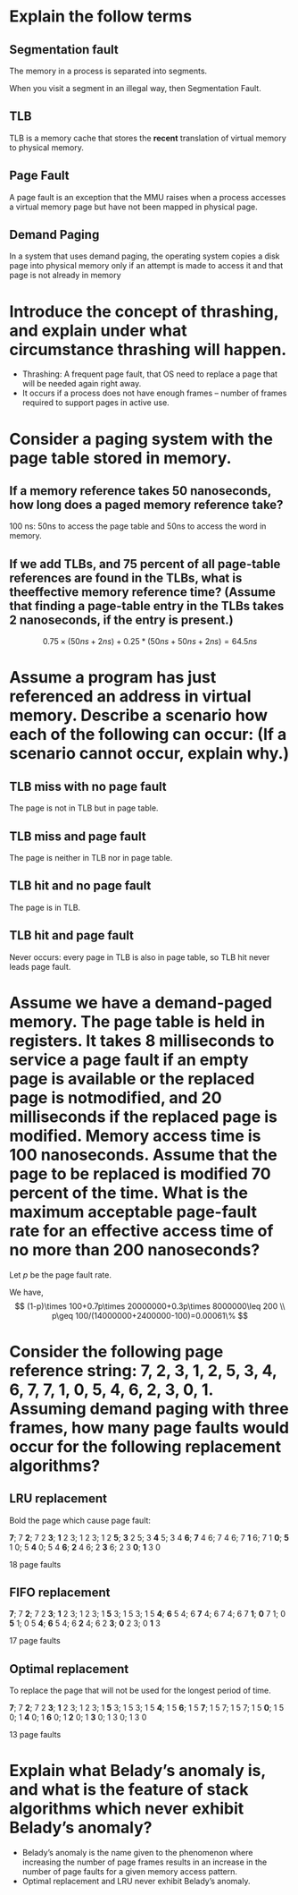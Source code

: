 # Explain the follow terms

## Segmentation fault

The memory in a process is separated into segments. 

When you visit a segment in an illegal way, then Segmentation Fault. 

## TLB

TLB is a memory cache that stores the **recent** translation of virtual memory to physical memory. 

## Page Fault

A page fault is an exception that the MMU raises when a process accesses a virtual memory page but have not been mapped in physical page.

## Demand Paging

In a system that uses demand paging, the operating system copies a disk page into physical memory only if an attempt is made to access it and that page is not already in memory

# Introduce the concept of thrashing, and explain under what circumstance thrashing will happen.

- Thrashing: A frequent page fault, that OS need to replace a page that will be needed again right away. 
- It occurs if a process does not have enough frames – number of frames required to support pages in active use. 

# Consider a paging system with the page table stored in memory.

## If a memory reference takes 50 nanoseconds, how long does a paged memory reference take?

100 ns: 50ns to access the page table and 50ns to access the word in memory. 

## If we add TLBs, and 75 percent of all page-table references are found in the TLBs, what is theeffective memory reference time? (Assume that finding a page-table entry in the TLBs takes 2 nanoseconds, if the entry is present.)

$$
0.75\times (50ns+2ns) + 0.25*(50ns+50ns+2ns)=64.5ns
$$

# Assume a program has just referenced an address in virtual memory. Describe a scenario how each of the following can occur: (If a scenario cannot occur, explain why.)

## TLB miss with no page fault

The page is not in TLB but in page table. 

## TLB miss and page fault

The page is neither in TLB nor in page table. 

## TLB hit and no page fault

The page is in TLB. 

## TLB hit and page fault

Never occurs: every page in TLB is also in page table, so TLB hit never leads page fault. 

# Assume we have a demand-paged memory. The page table is held in registers. It takes 8 milliseconds to service a page fault if an empty page is available or the replaced page is notmodified, and 20 milliseconds if the replaced page is modified. Memory access time is 100 nanoseconds. Assume that the page to be replaced is modified 70 percent of the time. What is the maximum acceptable page-fault rate for an effective access time of no more than 200 nanoseconds?

Let $p$ be the page fault rate. 

We have,
$$
(1-p)\times 100+0.7p\times 20000000+0.3p\times 8000000\leq 200
\\
p\geq 100/(14000000+2400000-100)=0.00061\%
$$

# Consider the following page reference string: 7, 2, 3, 1, 2, 5, 3, 4, 6, 7, 7, 1, 0, 5, 4, 6, 2, 3, 0, 1. Assuming demand paging with three frames, how many page faults would occur for the following replacement algorithms?

## LRU replacement

Bold the page which cause page fault:

**7**; 7 **2**;  7 2 **3**; **1** 2 3; 1 2 3; 1 2 **5**; **3** 2 5; 3 **4** 5; 3 4 **6**; **7** 4 6; 7 4 6; 7 **1** 6; 7 1 **0**; **5** 1 0; 5 **4** 0; 5 4 **6**; **2** 4 6; 2 **3** 6; 2 3 **0**; **1** 3 0

18 page faults

## FIFO replacement

**7**; 7 **2**;  7 2 **3**; **1** 2 3; 1 2 3; 1 **5** 3; 1 5 3; 1 5 **4**; **6** 5 4; 6 **7** 4; 6 7 4; 6 7 **1**; **0** 7 1; 0 **5** 1; 0 5 **4**; **6** 5 4; 6 **2** 4; 6 2 **3**; **0** 2 3; 0 **1** 3

17 page faults

## Optimal replacement

To replace the page that will not be used for the longest period of time.

**7**; 7 **2**;  7 2 **3**; **1** 2 3; 1 2 3; 1 **5** 3; 1 5 3; 1 5 **4**; 1 5 **6**; 1 5 **7**; 1 5 7; 1 5 7; 1 5 **0**; 1 5 0; 1 **4** 0; 1 **6** 0; 1 **2** 0; 1 **3** 0; 1 3 0; 1 3 0

13 page faults

# Explain what Belady’s anomaly is, and what is the feature of stack algorithms which never exhibit Belady’s anomaly?

- Belady’s anomaly is the name given to the phenomenon  where increasing the number of page frames results in an increase in the number of page faults for a given memory access pattern.
- Optimal replacement and LRU never exhibit Belady’s anomaly. 